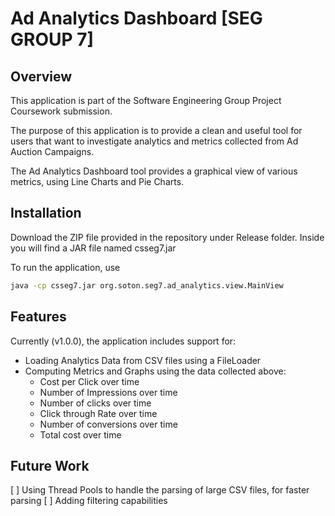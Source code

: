 # Ad Analytics Dashboard [SEG GROUP 7]

## Overview

This application is part of the Software Engineering Group Project Coursework submission.

The purpose of this application is to provide a clean and useful tool for users that want to
investigate analytics and metrics collected from Ad Auction Campaigns.

The Ad Analytics Dashboard tool provides a graphical view of various metrics, using Line Charts
and Pie Charts.

## Installation

Download the ZIP file provided in the repository under Release folder.
Inside you will find a JAR file named csseg7.jar

To run the application, use
```bash
java -cp csseg7.jar org.soton.seg7.ad_analytics.view.MainView
```

## Features

Currently (v1.0.0), the application includes support for:
* Loading Analytics Data from CSV files using a FileLoader
* Computing Metrics and Graphs using the data collected above:
    * Cost per Click over time
    * Number of Impressions over time
    * Number of clicks over time
    * Click through Rate over time
    * Number of conversions over time
    * Total cost over time

## Future Work

[ ] Using Thread Pools to handle the parsing of large CSV files, for faster parsing
[ ] Adding filtering capabilities
